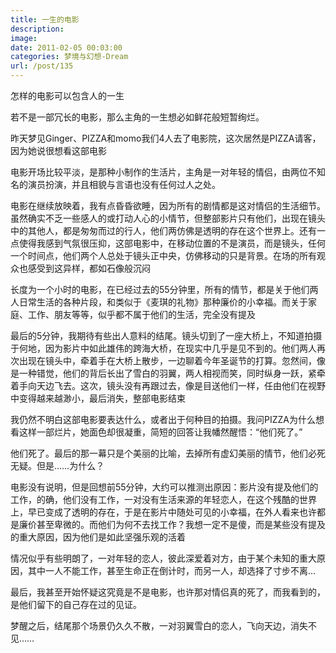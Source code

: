 ```yaml
---
title: 一生的电影
description: 
image: 
date: 2011-02-05 00:03:00
categories: 梦境与幻想-Dream
url: /post/135
---
```


怎样的电影可以包含人的一生

若不是一部冗长的电影，那么主角的一生想必如鲜花般短暂绚烂。

昨天梦见Ginger、PIZZA和momo我们4人去了电影院，这次居然是PIZZA请客，因为她说很想看这部电影

电影开场比较平淡，是那种小制作的生活片，主角是一对年轻的情侣，由两位不知名的演员扮演，并且相貌与言语也没有任何过人之处。

电影在继续放映着，我有点昏昏欲睡，因为所有的剧情都是这对情侣的生活细节。虽然确实不乏一些感人的或打动人心的小情节，但整部影片只有他们，出现在镜头中的其他人，都是匆匆而过的行人，他们两仿佛是透明的存在这个世界上。还有一点使得我感到气氛很压抑，这部电影中，在移动位置的不是演员，而是镜头，任何一个时间点，他们两个人总处于镜头正中央，仿佛移动的只是背景。在场的所有观众也感受到这异样，都如石像般沉闷

长度为一个小时的电影，在已经过去的55分钟里，所有的情节，都是关于他们两人日常生活的各种片段，和类似于《麦琪的礼物》那种廉价的小幸福。而关于家庭、工作、朋友等等，似乎都不属于他们的生活，完全没有提及

最后的5分钟，我期待有些出人意料的结尾。镜头切到了一座大桥上，不知道拍摄于何地，因为影片中如此雄伟的跨海大桥，在现实中几乎是见不到的。他们两人再次出现在镜头中，牵着手在大桥上散步，一边聊着今年圣诞节的打算。忽然间，像是一种错觉，他们的背后长出了雪白的羽翼，两人相视而笑，同时纵身一跃，紧牵着手向天边飞去。这次，镜头没有再跟过去，像是目送他们一样，任由他们在视野中变得越来越渺小，最后消失，整部电影结束

我仍然不明白这部电影要表达什么，或者出于何种目的拍摄。我问PIZZA为什么想看这样一部烂片，她面色却很凝重，简短的回答让我幡然醒悟：“他们死了。”

他们死了。最后的那一幕只是个美丽的比喻，去掉所有虚幻美丽的情节，他们必死无疑。但是……为什么？

电影没有说明，但是回想前55分钟，大约可以推测出原因：影片没有提及他们的工作，的确，他们没有工作，一对没有生活来源的年轻恋人，在这个残酷的世界上，早已变成了透明的存在，于是在影片中随处可见的小幸福，在外人看来也许都是廉价甚至卑微的。而他们为何不去找工作？我想一定不是傻，而是某些没有提及的重大原因，因为他们是如此坚强乐观的活着

情况似乎有些明朗了，一对年轻的恋人，彼此深爱着对方，由于某个未知的重大原因，其中一人不能工作，甚至生命正在倒计时，而另一人，却选择了寸步不离…

最后，我甚至开始怀疑这究竟是不是电影，也许那对情侣真的死了，而我看到的，是他们留下的自己存在过的见证。

梦醒之后，结尾那个场景仍久久不散，一对羽翼雪白的恋人，飞向天边，消失不见……